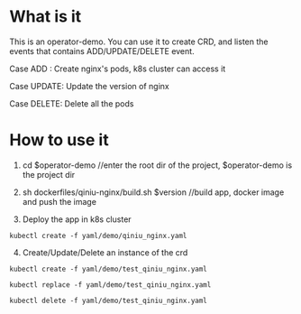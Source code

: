 # What is it

This is an operator-demo. You can use it to create CRD, and listen the events that contains
ADD/UPDATE/DELETE event. 

Case ADD : Create nginx's pods, k8s cluster can access it

Case UPDATE: Update the version of nginx 

Case DELETE: Delete all the pods


# How to use it

1. cd $operator-demo //enter the root dir of the project, $operator-demo is the project dir

2. sh dockerfiles/qiniu-nginx/build.sh $version //build app, docker image and push the image
        
3. Deploy the app in k8s cluster

```
kubectl create -f yaml/demo/qiniu_nginx.yaml
```

4. Create/Update/Delete an instance of the crd
```
kubectl create -f yaml/demo/test_qiniu_nginx.yaml

kubectl replace -f yaml/demo/test_qiniu_nginx.yaml

kubectl delete -f yaml/demo/test_qiniu_nginx.yaml
```


